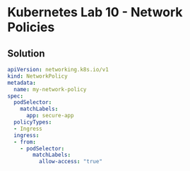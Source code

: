 # Kubernetes Lab 10 - Network Policies

## Solution


```yaml
apiVersion: networking.k8s.io/v1
kind: NetworkPolicy
metadata:
  name: my-network-policy
spec:
  podSelector:
    matchLabels:
      app: secure-app
  policyTypes:
  - Ingress
  ingress:
  - from:
    - podSelector:
        matchLabels:
          allow-access: "true"
```
